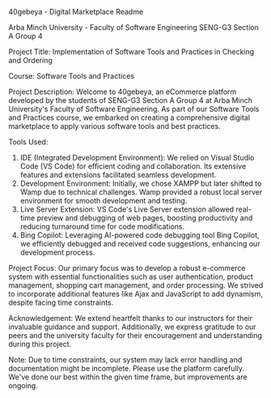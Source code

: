  40gebeya - Digital Marketplace Readme

Arba Minch University - Faculty of Software Engineering
 SENG-G3 Section A Group 4

Project Title: Implementation of Software Tools and Practices in Checking and Ordering

Course: Software Tools and Practices

Project Description:
Welcome to 40gebeya, an eCommerce platform developed by the students of SENG-G3 Section A Group 4 at Arba Minch University's Faculty of Software Engineering. As part of our Software Tools and Practices course, we embarked on creating a comprehensive digital marketplace to apply various software tools and best practices.

Tools Used:
1. IDE (Integrated Development Environment): We relied on Visual Studio Code (VS Code) for efficient coding and collaboration. Its extensive features and extensions facilitated seamless development.
2. Development Environment: Initially, we chose XAMPP but later shifted to Wamp due to technical challenges. Wamp provided a robust local server environment for smooth development and testing.
3. Live Server Extension: VS Code's Live Server extension allowed real-time preview and debugging of web pages, boosting productivity and reducing turnaround time for code modifications.
4. Bing Copilot: Leveraging AI-powered code debugging tool Bing Copilot, we efficiently debugged and received code suggestions, enhancing our development process.

Project Focus:
Our primary focus was to develop a robust e-commerce system with essential functionalities such as user authentication, product management, shopping cart management, and order processing. We strived to incorporate additional features like Ajax and JavaScript to add dynamism, despite facing time constraints.

Acknowledgement:
We extend heartfelt thanks to our instructors for their invaluable guidance and support. Additionally, we express gratitude to our peers and the university faculty for their encouragement and understanding during this project.

 Note:
Due to time constraints, our system may lack error handling and documentation might be incomplete. Please use the platform carefully. We've done our best within the given time frame, but improvements are ongoing.
